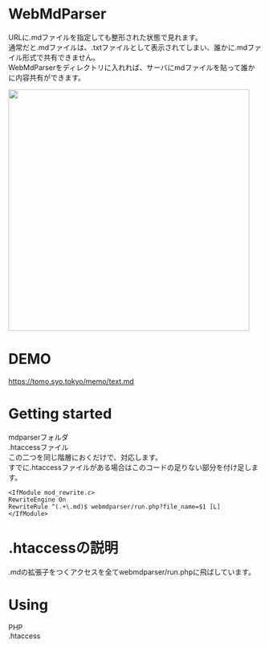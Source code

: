 # WebMdParser
URLに.mdファイルを指定しても整形された状態で見れます。  
通常だと.mdファイルは、.txtファイルとして表示されてしまい、誰かに.mdファイル形式で共有できません。  
WebMdParserをディレクトリに入れれば、サーバにmdファイルを貼って誰かに内容共有ができます。  

<img src="https://tomo.syo.tokyo/openimg/webmdparserimg2.png" width="480px">  

# DEMO
https://tomo.syo.tokyo/memo/text.md

# Getting started
mdparserフォルダ  
.htaccessファイル  
この二つを同じ階層におくだけで、対応します。  
すでに.htaccessファイルがある場合はこのコードの足りない部分を付け足します。  
<pre><code>&lt;IfModule mod_rewrite.c&gt;  
RewriteEngine On  
RewriteRule ^(.+\.md)$ webmdparser/run.php?file_name=$1 [L]  
&lt;/IfModule&gt;</code></pre> 

# .htaccessの説明
.mdの拡張子をつくアクセスを全てwebmdparser/run.phpに飛ばしています。

# Using
PHP  
.htaccess  